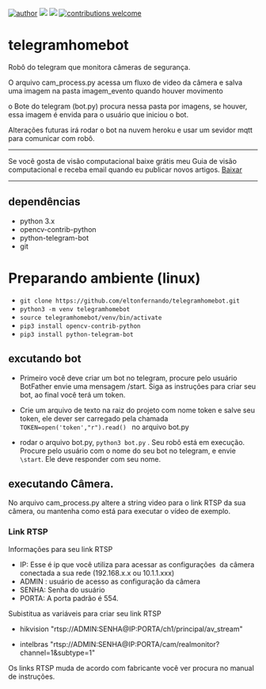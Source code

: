 [![author](https://img.shields.io/badge/Autor-Elton-blue)](https://www.instagram.com/elton.py/) [![](https://img.shields.io/badge/python-3.9+-blue.svg)](https://www.python.org/downloads/release/python-365/) [![](https://img.shields.io/badge/LIb-Opencv-blue.svg)](https://opencv.org/) [![contributions welcome](https://img.shields.io/badge/contributions-welcome-brightgreen.svg?style=flat)](https://github.com/eltonfernando/telegram/issues)

# telegramhomebot

Robô do telegram que monitora câmeras de segurança.

O arquivo cam_process.py acessa um fluxo de video da câmera e salva uma imagem na pasta imagem_evento quando houver movimento

o Bote do telegram (bot.py) procura nessa pasta por imagens, se houver, essa imagem é envida para o usuário que iniciou o bot.

Alterações futuras irá rodar o bot na nuvem heroku e usar um sevidor mqtt para comunicar com robô. 

---

Se você gosta de visão computacional baixe grátis meu Guia de visão computacional e receba email quando eu publicar novos artigos. [Baixar](http://visioncompy.com/)

---

## dependências
* python 3.x
* opencv-contrib-python
* python-telegram-bot
* git

# Preparando ambiente (linux)
* ``git clone https://github.com/eltonfernando/telegramhomebot.git``
* ``python3 -m venv telegramhomebot``
* ``source telegramhomebot/venv/bin/activate``
* ``pip3 install opencv-contrib-python``
* ``pip3 install python-telegram-bot``

## excutando bot
  * Primeiro você deve criar um bot no telegram, procure pelo usuário BotFather envie uma mensagem /start. Siga as instruções para criar seu bot, ao final você terá um token.
  * Crie um arquivo de texto na raiz do projeto com nome token e salve seu token, ele dever ser carregado pela chamada  ``TOKEN=open('token',"r").read() `` no arquivo bot.py
   
  *   rodar o arquivo bot.py, ``python3 bot.py`` . Seu robô está em execução. Procure pelo usuário com o nome do seu bot no telegram, e envie ``\start``. Ele deve responder com seu nome.
  
  ## executando Câmera.
  
 No arquivo cam_process.py altere a string video para o link RTSP da sua câmera, ou mantenha como está para executar o vídeo de exemplo.

  ### Link RTSP
  Informações para seu link RTSP 

* IP: Esse é ip que você utiliza para acessar as configurações   da câmera conectada a sua rede (192.168.x.x ou 10.1.1.xxx)
 * ADMIN : usuário de acesso as configuração da câmera
 * SENHA: Senha do usuário
 * PORTA: A porta padrão é 554.

Subistitua as variáveis para criar seu link RTSP

* hikvision "rtsp://ADMIN:SENHA@IP:PORTA/ch1/principal/av_stream"

 * intelbras "rtsp://ADMIN:SENHA@IP:PORTA/cam/realmonitor?channel=1&subtype=1"
 
 Os links RTSP muda de acordo com fabricante você ver procura no manual de instruções. 
 
 

